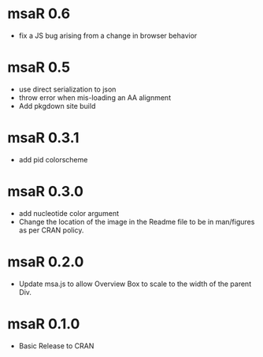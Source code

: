 # msaR 0.6

- fix a JS bug arising from a change in browser behavior


# msaR 0.5

- use direct serialization to json
- throw error when mis-loading an AA alignment
- Add pkgdown site build


# msaR 0.3.1
- add pid colorscheme

# msaR 0.3.0 

- add nucleotide color argument
- Change the location of the image in the Readme file to be in man/figures as per CRAN policy.

# msaR 0.2.0 

- Update msa.js to allow Overview Box to scale to the width of the parent Div.

# msaR 0.1.0 

- Basic Release to CRAN